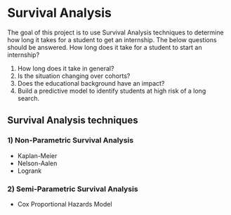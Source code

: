 # Survival Analysis

The goal of this project is to use Survival Analysis techniques to determine how long it takes for a student to get an internship.  The below questions should be answered.
How long does it take for a student to start an internship?

1) How long does it take in general?
2) Is the situation changing over cohorts?
3) Does the educational background have an impact?
4) Build a predictive model to identify students at high risk of a long search.

##	Survival Analysis techniques

###	1) Non-Parametric Survival Analysis
* Kaplan-Meier 
*	Nelson-Aalen
*	Logrank

### 2) Semi-Parametric Survival Analysis
* Cox Proportional Hazards Model

